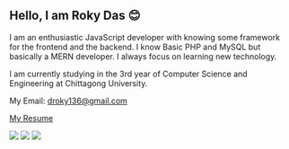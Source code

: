## Hello, I am Roky Das 😊

I am an enthusiastic JavaScript developer with knowing some framework for the frontend and the backend. I know Basic PHP and MySQL but basically a MERN developer. I always focus on learning new technology. 

I am currently studying in the 3rd year of Computer Science and Engineering at Chittagong University. 

My Email: droky136@gmail.com

[My Resume](https://drive.google.com/file/d/1CgI-MBkWILCNSxn4MrJ_EQjRnhFz0sar/view)

<a href="https://linkedin.com/in/rokydas"><img src="https://img.shields.io/badge/connect-%230077B5.svg?&style=for-the-badge&logo=linkedin&logoColor=white"></a>     <a href="https://github.com/rokydas"><img src="https://img.shields.io/badge/github-%23100000.svg?&style=for-the-badge&logo=github&logoColor=white"></a>     <a href="https://twitter.com/rokydas136"><img src="https://img.shields.io/badge/Add Me-%231DA1F2.svg?&style=for-the-badge&logo=twitter&logoColor=white"></a>
